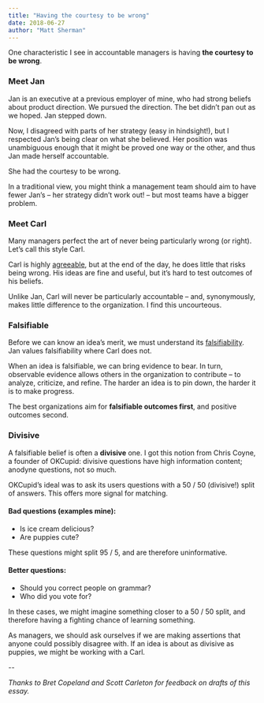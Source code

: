 ```yaml
---
title: "Having the courtesy to be wrong"
date: 2018-06-27
author: "Matt Sherman"
---
```


One characteristic I see in accountable managers is having **the courtesy to be wrong**.

### Meet Jan

Jan is an executive at a previous employer of mine, who had strong beliefs about product direction. We pursued the direction. The bet didn’t pan out as we hoped. Jan stepped down.

Now, I disagreed with parts of her strategy (easy in hindsight!), but I respected Jan’s being clear on what she believed. Her position was unambiguous enough that it might be proved one way or the other, and thus Jan made herself accountable.

She had the courtesy to be wrong.

In a traditional view, you might think a management team should aim to have fewer Jan’s – her strategy didn’t work out! – but most teams have a bigger problem.

### Meet Carl

Many managers perfect the art of never being particularly wrong (or right). Let’s call this style Carl.

Carl is highly  [agreeable](https://work.qz.com/1309735/adam-grant-the-best-employees-are-not-the-agreeable-ones/), but at the end of the day, he does little that risks being wrong. His ideas are fine and useful, but it’s hard to test outcomes of his beliefs.

Unlike Jan, Carl will never be particularly accountable – and, synonymously, makes little difference to the organization. I find this uncourteous.

### Falsifiable

Before we can know an idea’s merit, we must understand its [falsifiability](https://en.wikipedia.org/wiki/Falsifiability). Jan values falsifiability where Carl does not.

When an idea is falsifiable, we can bring evidence to bear. In turn, observable evidence allows others in the organization to contribute – to analyze, criticize, and refine. The harder an idea is to pin down, the harder it is to make progress.

The best organizations aim for **falsifiable outcomes first**, and positive outcomes second.

### Divisive

A falsifiable belief is often a **divisive** one. I got this notion from Chris Coyne, a founder of OKCupid: divisive questions have high information content; anodyne questions, not so much.

OKCupid’s ideal was to ask its users questions with a 50 / 50 (divisive!) split of answers. This offers more signal for matching.

#### Bad questions (examples mine):

- Is ice cream delicious?
- Are puppies cute?

These questions might split 95 / 5, and are therefore uninformative.

#### Better questions:

- Should you correct people on grammar?
- Who did you vote for?

In these cases, we might imagine something closer to a 50 / 50 split, and therefore having a fighting chance of learning something.

As managers, we should ask ourselves if we are making assertions that anyone could possibly disagree with. If an idea is about as divisive as puppies, we might be working with a Carl.

--

_Thanks to Bret Copeland and Scott Carleton for feedback on drafts of this essay._